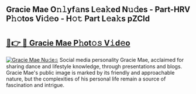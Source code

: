 ## Gracie Mae O𝚗𝚕yf𝚊ns L𝚎a𝚔ed N𝚞𝚍es - Part-HRV P𝚑𝚘tos Vi𝚍𝚎o - H𝚘𝚝 Part L𝚎a𝚔s pZCld

# <h2><a href="http://kf2m2za.oniu.top/?m=Gracie+Mae">🔗👉 🔴 Gracie Mae P𝚑ot𝚘𝚜 V𝚒d𝚎o</a></h2>

[![Gracie Mae Nu𝚍e𝚜](https://i.imgur.com/0qMVB7G.gif)](http://kf2m2za.oniu.top/?m=Gracie+Mae)
Social media personality Gracie Mae, acclaimed for sharing dance and lifestyle knowledge, through presentations and blogs. Gracie Mae's public image is marked by its friendly and approachable nature, but the complexities of his personal life remain a source of fascination and intrigue.  
